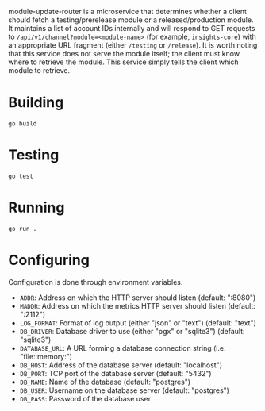 module-update-router is a microservice that determines whether a client should
fetch a testing/prerelease module or a released/production module. It maintains
a list of account IDs internally and will respond to GET requests to `/api/v1/channel?module=<module-name>`
(for example, `insights-core`) with an appropriate URL fragment (either 
`/testing` or `/release`). It is worth noting that this service does not serve
the module itself; the client must know where to retrieve the module. This
service simply tells the client which module to retrieve.

# Building

`go build`

# Testing

`go test`

# Running

`go run .`

# Configuring

Configuration is done through environment variables.

* `ADDR`: Address on which the HTTP server should listen (default: ":8080")
* `MADDR`: Address on which the metrics HTTP server should listen (default:
   ":2112")
* `LOG_FORMAT`: Format of log output (either "json" or "text") (default: "text")
* `DB_DRIVER`: Database driver to use (either "pgx" or "sqlite3")
   (default: "sqlite3")
* `DATABASE_URL`: A URL forming a database connection string (i.e. "file::memory:")
* `DB_HOST`: Address of the database server (default: "localhost")
* `DB_PORT`: TCP port of the database server (default: "5432")
* `DB_NAME`: Name of the database (default: "postgres")
* `DB_USER`: Username on the database server (default: "postgres")
* `DB_PASS`: Password of the database user
